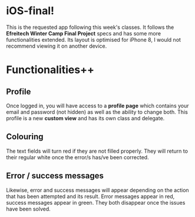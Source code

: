# iOS-final!

This is the requested app following this week's classes. It follows the  **Efreitech Winter Camp Final Project** specs and has some more functionalities extended. Its layout is optimised for iPhone 8, I would not recommend viewing it on another device.


# Functionalities++

## Profile

Once logged in, you will have access to a **profile page** which contains your email and password (not hidden) as well as the ability to change both. This profile is a new **custom view** and has its own class and delegate.

## Colouring

The text fields will turn red if they are not filled properly. They will return to their regular white once the error/s has/ve been corrected.

## Error / success messages

Likewise, error and success messages will appear depending on the action that has been attempted and its result. Error messages appear in red, success messages appear in green. They both disappear once the issues have been solved.
